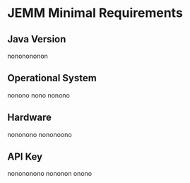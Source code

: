 # JEMM Minimal Requirements

## Java Version
nononononon

## Operational System
nonono nono nonono

## Hardware
nononono nononoono 

## API Key
nonononono nononon onono